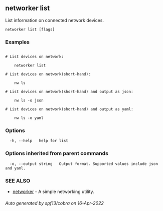 ## networker list

List information on connected network devices.

```
networker list [flags]
```

### Examples

```

# List devices on network:

	networker list

# List devices on network(short-hand):

	nw ls

# List devices on network(short-hand) and output as json:

	nw ls -o json

# List devices on network(short-hand) and output as yaml:

	nw ls -o yaml

```

### Options

```
  -h, --help   help for list
```

### Options inherited from parent commands

```
  -o, --output string   Output format. Supported values include json and yaml.
```

### SEE ALSO

* [networker](networker.md)	 - A simple networking utility.

###### Auto generated by spf13/cobra on 16-Apr-2022
